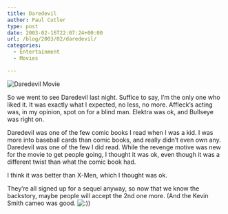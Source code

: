 ```yaml
---
title: Daredevil
author: Paul Cutler
type: post
date: 2003-02-16T22:07:24+00:00
url: /blog/2003/02/daredevil/
categories:
  - Entertainment
  - Movies

---
```

<img src="https://i0.wp.com/www.daredevil-movie.com/images/top_left_1.jpg?w=700" border="0" alt="Daredevil Movie" data-recalc-dims="1" />

So we went to see Daredevil last night. Suffice to say, I&#8217;m the only one who liked it. It was exactly what I expected, no less, no more. Affleck&#8217;s acting was, in my opinion, spot on for a blind man. Elektra was ok, and Bullseye was right on. 

Daredevil was one of the few comic books I read when I was a kid. I was more into baseball cards than comic books, and really didn&#8217;t even own any. Daredevil was one of the few I did read. While the revenge motive was new for the movie to get people going, I thought it was ok, even though it was a different twist than what the comic book had.

I think it was better than X-Men, which I thought was ok.

They&#8217;re all signed up for a sequel anyway, so now that we know the backstory, maybe people will accept the 2nd one more. (And the Kevin Smith cameo was good.   <img src='https://i2.wp.com/www.silwenae.net/blogs/img/smilies/icon_smile.gif?w=700' alt='&#58;&#41;' class='middle' data-recalc-dims="1" />)